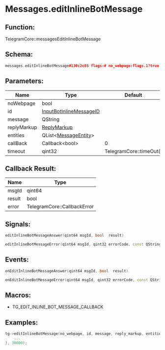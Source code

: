 # Messages.editInlineBotMessage

## Function:

TelegramCore::messagesEditInlineBotMessage

## Schema:

```c++
messages.editInlineBotMessage#130c2c85 flags:# no_webpage:flags.1?true id:InputBotInlineMessageID message:flags.11?string reply_markup:flags.2?ReplyMarkup entities:flags.3?Vector<MessageEntity> = Bool;
```
## Parameters:

|Name|Type|Default|
|----|----|-------|
|noWebpage|bool||
|id|[InputBotInlineMessageID](../../types/inputbotinlinemessageid.md)||
|message|QString||
|replyMarkup|[ReplyMarkup](../../types/replymarkup.md)||
|entities|QList&lt;[MessageEntity](../../types/messageentity.md)&gt;||
|callBack|Callback&lt;bool&gt;|0|
|timeout|qint32|TelegramCore::timeOut()|

## Callback Result:

|Name|Type|
|----|----|
|msgId|qint64|
|result|bool|
|error|TelegramCore::CallbackError|

## Signals:

```c++
editInlineBotMessageAnswer(qint64 msgId, bool  result)
```
```c++
editInlineBotMessageError(qint64 msgId, qint32 errorCode, const QString &errorText)
```

## Events:

```c++
onEditInlineBotMessageAnswer(qint64 msgId, bool  result)
```
```c++
onEditInlineBotMessageError(qint64 msgId, qint32 errorCode, const QString &errorText)
```

## Macros:

* TG_EDIT_INLINE_BOT_MESSAGE_CALLBACK

## Examples:

```c++
tg->editInlineBotMessage(no_webpage, id, message, reply_markup, entities, [=](TG_EDIT_INLINE_BOT_MESSAGE_CALLBACK){
    ...
}, 30000);
```
